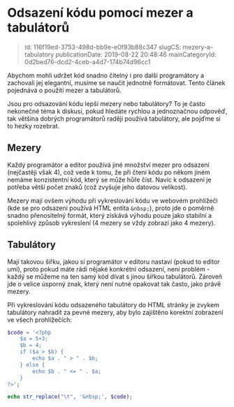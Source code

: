 Odsazení kódu pomocí mezer a tabulátorů
================================

> id: 116f19ed-3753-498d-bb9e-e0f93b88c347
> slugCS: mezery-a-tabulatory
> publicationDate: 2019-08-22 20:48:46
> mainCategoryId: 0d2bed76-dcd2-4ceb-a4d7-174b74d96cc1

Abychom mohli udržet kód snadno čitelný i pro další programátory a zachovali jej elegantní, musíme se naučit jednotně formátovat. Tento článek pojednává o použití mezer a tabulátorů.

Jsou pro odsazování kódu lepší mezery nebo tabulátory? To je často nekonečné téma k diskusi, pokud hledáte rychlou a jednoznačnou odpověď, tak většina dobrých programátorů raději používá tabulátory, ale pojďme si to hezky rozebrat.

Mezery
----------------------

Každý programátor a editor používá jiné množství mezer pro odsazení (nejčastěji však 4), což vede k tomu, že při čtení kódu po někom jiném nemáme konzistentní kód, který se může hůře číst. Navíc k odsazení je potřeba větší počet znaků (což zvyšuje jeho datovou velikost).

Mezery mají ovšem výhodu při vykreslování kódu ve webovém prohlížeči (kde se pro odsazení používá HTML entita `&nbsp;`), proto jde o poměrně snadno přenositelný formát, který získává výhodu pouze jako stabilní a spolehlivý způsob vykreslení (4 mezery se vždy zobrazí jako 4 mezery).

Tabulátory
----------------------

Mají takovou šířku, jakou si programátor v editoru nastaví (pokud to editor umí), proto pokud máte rádi nějaké konkrétní odsazení, není problém - každý se můžeme na ten samý kód dívat s jinou šířkou tabulátorů. Zároveň jde o velice úsporný znak, který není nutné opakovat tak často, jako právě mezery.

Při vykreslování kódu odsazeného tabulátory do HTML stránky je zvykem tabulátory nahradit za pevné mezery, aby bylo zajištěno korektní zobrazení ve všech prohlížečích:


```php
$code = '<?php
	$a = 5+3;
	$b = 4;
	if ($a > $b) {
		echo $a . " > " . $b;
	} else {
		echo $b . " <= " . $a;
	}
?>';

echo str_replace("\t", '&nbsp;', $code);
```
